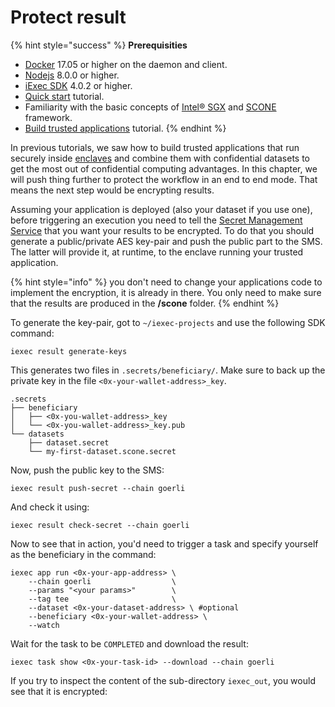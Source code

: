 # Protect result

{% hint style="success" %}
**Prerequisities**

* [Docker](https://docs.docker.com/install/) 17.05 or higher on the daemon and client.
* [Nodejs](https://nodejs.org) 8.0.0 or higher.
* [iExec SDK](https://www.npmjs.com/package/iexec) 4.0.2 or higher.
* [Quick start](../quick-start-for-developers.md) tutorial.
* Familiarity with the basic concepts of [Intel® SGX](intel-sgx-technology.md#intel-r-software-guard-extension-intel-r-sgx) and [SCONE](intel-sgx-technology.md#scone-framework) framework.
* [Build trusted applications](create-your-first-sgx-app.md) tutorial.
{% endhint %}

In previous tutorials, we saw how to build trusted applications that run securely inside [enclaves](intel-sgx-technology.md#enclave) and combine them with confidential datasets to get the most out of confidential computing advantages. In this chapter, we will push thing further to protect the workflow in an end to end mode. That means the next step would be encrypting results.

Assuming your application is deployed \(also your dataset if you use one\), before triggering an execution you need to tell the [Secret Management Service](intel-sgx-technology.md#secret-management-service-sms) that you want your results to be encrypted. To do that you should generate a public/private AES key-pair and push the public part to the SMS. The latter will provide it, at runtime, to the enclave running your trusted application.

{% hint style="info" %}
you don't need to change your applications code to implement the encryption, it is already in there. You only need to make sure that the results are produced in the **/scone** folder.
{% endhint %}

To generate the key-pair, got to `~/iexec-projects` and use the following SDK command:

```text
iexec result generate-keys
```

This generates two files in `.secrets/beneficiary/`. Make sure to back up the private key in the file `<0x-your-wallet-address>_key`.

```text
.secrets
├── beneficiary
│   ├── <0x-you-wallet-address>_key
│   └── <0x-you-wallet-address>_key.pub
└── datasets
    ├── dataset.secret
    └── my-first-dataset.scone.secret
```

 Now, push the public key to the SMS:

```text
iexec result push-secret --chain goerli
```

And check it using:

```text
iexec result check-secret --chain goerli
```

Now to see that in action, you'd need to trigger a task and specify yourself as the beneficiary in the command:

```text
iexec app run <0x-your-app-address> \
    --chain goerli                  \
    --params "<your params>"        \
    --tag tee                       \
    --dataset <0x-your-dataset-address> \ #optional
    --beneficiary <0x-your-wallet-address> \
    --watch
```

Wait for the task to be `COMPLETED` and download the result:

```text
iexec task show <0x-your-task-id> --download --chain goerli
```

If you try to inspect the content of the sub-directory `iexec_out`, you would see that it is encrypted:

























